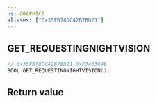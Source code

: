 ```yaml
---
ns: GRAPHICS
aliases: ["0x35FB78DC42B7BD21"]
---
```

## GET_REQUESTINGNIGHTVISION

```c
// 0x35FB78DC42B7BD21 0xF3A6309E
BOOL GET_REQUESTINGNIGHTVISION();
```


## Return value
